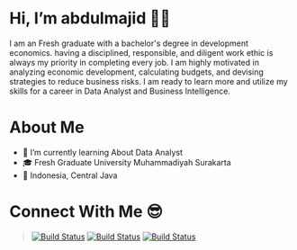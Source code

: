 # Hi, I’m abdulmajid 👋😄

I am an Fresh graduate with a bachelor's degree in development economics. having a disciplined, responsible, and diligent work ethic is always my priority in completing every job. I am highly motivated in analyzing economic development, calculating budgets, and devising strategies to reduce business risks. I am ready to learn more and utilize my skills for a career in Data Analyst and Business Intelligence.

# About Me
- 🌱 I’m currently learning About Data Analyst
- 🎓 Fresh Graduate University Muhammadiyah Surakarta
- 📍  Indonesia, Central Java

# Connect With Me 😎
> [![Build Status](https://img.shields.io/badge/Gmail-D14836?style=for-the-badge&logo=gmail&logoColor=white)](https://mail.google.com/mail/u/0/#inbox?compose=DmwnWrRrlZZHGtCqCrSVZGNVFxkjQxQNDRHCkxLhvdKMlxKTdvdXDnRPLPDLzmpgWFCNkwvzPgGv)  [![Build Status](https://img.shields.io/badge/LinkedIn-0077B5?style=for-the-badge&logo=linkedin&logoColor=white)](https://www.linkedin.com/in/abdul-majid-b3251a27b/)  [![Build Status](https://img.shields.io/badge/Instagram-E4405F?style=for-the-badge&logo=instagram&logoColor=white)](https://www.instagram.com/asliarab_/)

<!---
abdulmajid04/abdulmajid04 is a ✨ special ✨ repository because its `README.md` (this file) appears on your GitHub profile.
You can click the Preview link to take a look at your changes.
--->
